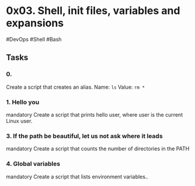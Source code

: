 # 0x03. Shell, init files, variables and expansions
#DevOps #Shell #Bash

## Tasks

### 0. <o>
Create a script that creates an alias.
Name: `ls`
Value: `rm *`

### 1. Hello you
mandatory
Create a script that prints hello user, where user is the current Linux user.

### 3. If the path be beautiful, let us not ask where it leads
mandatory
Create a script that counts the number of directories in the PATH

### 4. Global variables
mandatory
Create a script that lists environment variables..
